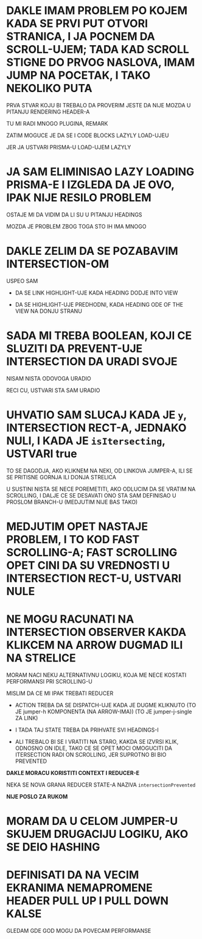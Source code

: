 # DAKLE IMAM PROBLEM PO KOJEM KADA SE PRVI PUT OTVORI STRANICA, I JA POCNEM DA SCROLL-UJEM; TADA KAD SCROLL STIGNE DO PRVOG NASLOVA, IMAM JUMP NA POCETAK, I TAKO NEKOLIKO PUTA

PRVA STVAR KOJU BI TREBALO DA PROVERIM JESTE DA NIJE MOZDA U PITANJU RENDERING HEADER-A

TU MI RADI MNOGO PLUGINA, REMARK

ZATIM MOGUCE JE DA SE I CODE BLOCKS LAZYLY LOAD-UJEU

JER JA USTVARI PRISMA-U LOAD-UJEM LAZYLY

# JA SAM ELIMINISAO LAZY LOADING PRISMA-E I IZGLEDA DA JE OVO, IPAK NIJE RESILO PROBLEM

OSTAJE MI DA VIDIM DA LI SU U PITANJU HEADINGS

MOZDA JE PROBLEM ZBOG TOGA STO IH IMA MNOGO

# DAKLE ZELIM DA SE POZABAVIM INTERSECTION-OM

USPEO SAM

- DA SE LINK HIGHLIGHT-UJE KADA HEADING DODJE INTO VIEW

- DA SE HIGHLIGHT-UJE PREDHODNI, KADA HEADING ODE OF THE VIEW NA DONJU STRANU

# SADA MI TREBA BOOLEAN, KOJI CE SLUZITI DA PREVENT-UJE INTERSECTION DA URADI SVOJE

NISAM NISTA ODOVOGA URADIO

RECI CU, USTVARI STA SAM URADIO

# UHVATIO SAM SLUCAJ KADA JE `y`, INTERSECTION RECT-A, JEDNAKO NULI, I KADA JE `isItersecting`, USTVARI true

TO SE DAGODJA, AKO KLIKNEM NA NEKI, OD LINKOVA JUMPER-A, ILI SE SE PRITISNE GORNJA ILI DONJA STRELICA

U SUSTINI NISTA SE NECE POREMETITI, AKO ODLUCIM DA SE VRATIM NA SCROLLING, I DALJE CE SE DESAVATI ONO STA SAM DEFINISAO U PROSLOM BRANCH-U (MEDJUTIM NIJE BAS TAKO)

# MEDJUTIM OPET NASTAJE PROBLEM, I TO KOD FAST SCROLLING-A; FAST SCROLLING OPET CINI DA SU VREDNOSTI U INTERSECTION RECT-U, USTVARI NULE

# NE MOGU RACUNATI NA INTERSECTION OBSERVER KAKDA KLIKCEM NA ARROW DUGMAD ILI NA STRELICE

MORAM NACI NEKU ALTERNATIVNU LOGIKU, KOJA ME NECE KOSTATI PERFORMANSI PRI SCROLLING-U

MISLIM DA CE MI IPAK TREBATI REDUCER

- ACTION TREBA DA SE DISPATCH-UJE KADA JE DUGME KLIKNUTO (TO JE jumper-h KOMPONENTA (NA ARROW-IMA)) (TO JE jumper-j-single ZA LINK)

- I TADA TAJ STATE TREBA DA PRIHVATE SVI HEADINGS-I

- ALI TREBALO BI SE I VRATITI NA STARO, KAKDA SE IZVRSI KLIK, ODNOSNO ON IDLE, TAKO CE SE OPET MOCI OMOGUCITI DA ITERSECTION RADI ON SCROLLING, JER SUPROTNO BI BIO PREVENTED

**DAKLE MORACU KORISTITI CONTEXT I REDUCER-E**

NEKA SE NOVA GRANA REDUCER STATE-A NAZIVA `intersectionPrevented`

**NIJE POSLO ZA RUKOM**

# MORAM DA U CELOM JUMPER-U SKUJEM DRUGACIJU LOGIKU, AKO SE DEIO HASHING

# DEFINISATI DA NA VECIM EKRANIMA NEMAPROMENE HEADER PULL UP I PULL DOWN KALSE

GLEDAM GDE GOD MOGU DA POVECAM PERFORMANSE




